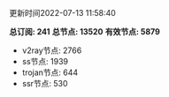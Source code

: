 更新时间2022-07-13 11:58:40

**总订阅: 241**
**总节点: 13520**
**有效节点: 5879**
- v2ray节点: 2766
- ss节点: 1939
- trojan节点: 644
- ssr节点: 530
